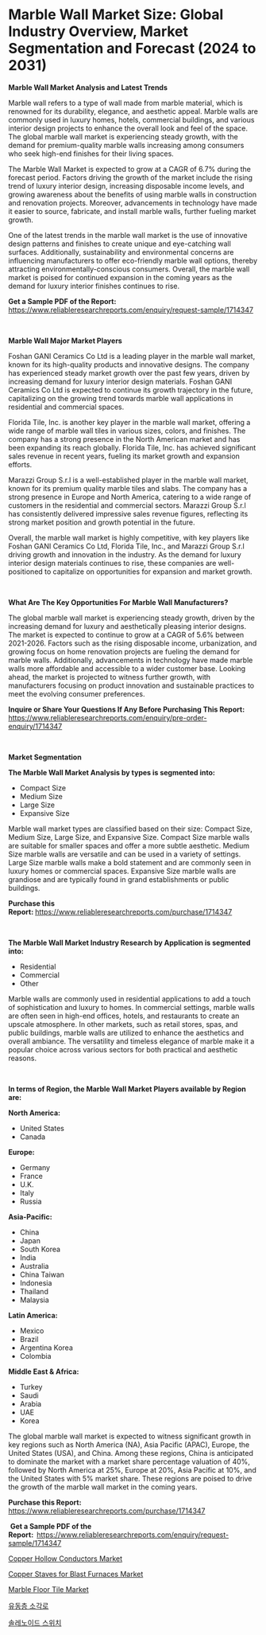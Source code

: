 <p><h1>Marble Wall Market Size: Global Industry Overview, Market Segmentation and Forecast (2024 to 2031)</h1></p><p><strong>Marble Wall Market Analysis and Latest Trends</strong></p>
<p><p>Marble wall refers to a type of wall made from marble material, which is renowned for its durability, elegance, and aesthetic appeal. Marble walls are commonly used in luxury homes, hotels, commercial buildings, and various interior design projects to enhance the overall look and feel of the space. The global marble wall market is experiencing steady growth, with the demand for premium-quality marble walls increasing among consumers who seek high-end finishes for their living spaces.</p><p>The Marble Wall Market is expected to grow at a CAGR of 6.7% during the forecast period. Factors driving the growth of the market include the rising trend of luxury interior design, increasing disposable income levels, and growing awareness about the benefits of using marble walls in construction and renovation projects. Moreover, advancements in technology have made it easier to source, fabricate, and install marble walls, further fueling market growth.</p><p>One of the latest trends in the marble wall market is the use of innovative design patterns and finishes to create unique and eye-catching wall surfaces. Additionally, sustainability and environmental concerns are influencing manufacturers to offer eco-friendly marble wall options, thereby attracting environmentally-conscious consumers. Overall, the marble wall market is poised for continued expansion in the coming years as the demand for luxury interior finishes continues to rise.</p></p>
<p><strong>Get a Sample PDF of the Report:&nbsp;</strong> <a href="https://www.reliableresearchreports.com/enquiry/request-sample/1714347">https://www.reliableresearchreports.com/enquiry/request-sample/1714347</a></p>
<p>&nbsp;</p>
<p><strong>Marble Wall Major Market Players</strong></p>
<p><p>Foshan GANI Ceramics Co Ltd is a leading player in the marble wall market, known for its high-quality products and innovative designs. The company has experienced steady market growth over the past few years, driven by increasing demand for luxury interior design materials. Foshan GANI Ceramics Co Ltd is expected to continue its growth trajectory in the future, capitalizing on the growing trend towards marble wall applications in residential and commercial spaces.</p><p>Florida Tile, Inc. is another key player in the marble wall market, offering a wide range of marble wall tiles in various sizes, colors, and finishes. The company has a strong presence in the North American market and has been expanding its reach globally. Florida Tile, Inc. has achieved significant sales revenue in recent years, fueling its market growth and expansion efforts.</p><p>Marazzi Group S.r.l is a well-established player in the marble wall market, known for its premium quality marble tiles and slabs. The company has a strong presence in Europe and North America, catering to a wide range of customers in the residential and commercial sectors. Marazzi Group S.r.l has consistently delivered impressive sales revenue figures, reflecting its strong market position and growth potential in the future.</p><p>Overall, the marble wall market is highly competitive, with key players like Foshan GANI Ceramics Co Ltd, Florida Tile, Inc., and Marazzi Group S.r.l driving growth and innovation in the industry. As the demand for luxury interior design materials continues to rise, these companies are well-positioned to capitalize on opportunities for expansion and market growth.</p></p>
<p>&nbsp;</p>
<p><strong>What Are The Key Opportunities For Marble Wall Manufacturers?</strong></p>
<p><p>The global marble wall market is experiencing steady growth, driven by the increasing demand for luxury and aesthetically pleasing interior designs. The market is expected to continue to grow at a CAGR of 5.6% between 2021-2026. Factors such as the rising disposable income, urbanization, and growing focus on home renovation projects are fueling the demand for marble walls. Additionally, advancements in technology have made marble walls more affordable and accessible to a wider customer base. Looking ahead, the market is projected to witness further growth, with manufacturers focusing on product innovation and sustainable practices to meet the evolving consumer preferences.</p></p>
<p><strong>Inquire or Share Your Questions If Any Before Purchasing This Report:</strong> <a href="https://www.reliableresearchreports.com/enquiry/pre-order-enquiry/1714347">https://www.reliableresearchreports.com/enquiry/pre-order-enquiry/1714347</a></p>
<p>&nbsp;</p>
<p><strong>Market Segmentation</strong></p>
<p><strong>The Marble Wall Market Analysis by types is segmented into:</strong></p>
<p><ul><li>Compact Size</li><li>Medium Size</li><li>Large Size</li><li>Expansive Size</li></ul></p>
<p><p>Marble wall market types are classified based on their size: Compact Size, Medium Size, Large Size, and Expansive Size. Compact Size marble walls are suitable for smaller spaces and offer a more subtle aesthetic. Medium Size marble walls are versatile and can be used in a variety of settings. Large Size marble walls make a bold statement and are commonly seen in luxury homes or commercial spaces. Expansive Size marble walls are grandiose and are typically found in grand establishments or public buildings.</p></p>
<p><strong>Purchase this Report:&nbsp;</strong><a href="https://www.reliableresearchreports.com/purchase/1714347">https://www.reliableresearchreports.com/purchase/1714347</a></p>
<p>&nbsp;</p>
<p><strong>The Marble Wall Market Industry Research by Application is segmented into:</strong></p>
<p><ul><li>Residential</li><li>Commercial</li><li>Other</li></ul></p>
<p><p>Marble walls are commonly used in residential applications to add a touch of sophistication and luxury to homes. In commercial settings, marble walls are often seen in high-end offices, hotels, and restaurants to create an upscale atmosphere. In other markets, such as retail stores, spas, and public buildings, marble walls are utilized to enhance the aesthetics and overall ambiance. The versatility and timeless elegance of marble make it a popular choice across various sectors for both practical and aesthetic reasons.</p></p>
<p>&nbsp;</p>
<p><strong>In terms of Region, the Marble Wall Market Players available by Region are:</strong></p>
<p>
    <p> <strong> North America: </strong>
        <ul>
            <li>United States</li>
            <li>Canada</li>
        </ul>
        </p> 
    <p> <strong> Europe: </strong>
        <ul>
            <li>Germany</li>
            <li>France</li>
            <li>U.K.</li>
            <li>Italy</li>
            <li>Russia</li>
        </ul>
        </p> 
    <p> <strong> Asia-Pacific: </strong>
        <ul>
            <li>China</li>
            <li>Japan</li>
            <li>South Korea</li>
            <li>India</li>
            <li>Australia</li>
            <li>China Taiwan</li>
            <li>Indonesia</li>
            <li>Thailand</li>
            <li>Malaysia</li>
        </ul>
        </p> 
    <p> <strong> Latin America: </strong>
        <ul>
            <li>Mexico</li>
            <li>Brazil</li>
            <li>Argentina Korea</li>
            <li>Colombia</li>
        </ul>
        </p> 
    <p> <strong> Middle East & Africa: </strong>
        <ul>
            <li>Turkey</li>
            <li>Saudi</li>
            <li>Arabia</li>
            <li>UAE</li>
            <li>Korea</li>
        </ul>
    </p>
    </p>
<p><p>The global marble wall market is expected to witness significant growth in key regions such as North America (NA), Asia Pacific (APAC), Europe, the United States (USA), and China. Among these regions, China is anticipated to dominate the market with a market share percentage valuation of 40%, followed by North America at 25%, Europe at 20%, Asia Pacific at 10%, and the United States with 5% market share. These regions are poised to drive the growth of the marble wall market in the coming years.</p></p>
<p><strong>Purchase this Report: </strong><a href="https://www.reliableresearchreports.com/purchase/1714347">https://www.reliableresearchreports.com/purchase/1714347</a></p>
<p>&nbsp;<strong>Get a Sample PDF of the Report:&nbsp;&nbsp;</strong><a href="https://www.reliableresearchreports.com/enquiry/request-sample/1714347">https://www.reliableresearchreports.com/enquiry/request-sample/1714347</a></p>
<p><strong></strong></p>
<p><p><a href="https://issuu.com/reportprime-2/docs/copper-hollow-conductors-market-size-2030.pptx">Copper Hollow Conductors Market</a></p><p><a href="https://issuu.com/reportprime-2/docs/copper-staves-for-blast-furnaces-market-size-2030.">Copper Staves for Blast Furnaces Market</a></p><p><a href="https://github.com/Airanohannonzb68e5pb53oc1/Market-Research-Report-List-1/blob/main/marble-floor-tile-market.md">Marble Floor Tile Market</a></p><p><a href="https://github.com/bvubpqd5241630/Market-Research-Report-List-1/blob/main/5907671192292.md">유동층 소각로</a></p><p><a href="https://github.com/khytkeqagplkzqvh/Market-Research-Report-List-1/blob/main/1387053192293.md">솔레노이드 스위치</a></p></p>